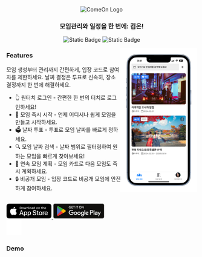 <div align="center">
<img src="https://github.com/Come-On-App/Come-On-Frontend/assets/57677452/8183b984-4559-4cc8-a880-df573d5336ee" alt="ComeOn Logo" width="300" height="300" />
  
### 모임관리와 일정을 한 번에: 컴온!
![Static Badge](https://img.shields.io/badge/Apple-black?logo=ios)
![Static Badge](https://img.shields.io/badge/Android-%20)
</div>

<div>
  <img align="right" width="40%" src="docs/static/img/example.png">
</div>

### Features

모임 생성부터 관리까지 간편하게, 입장 코드로 참여자를 제한하세요. 날짜 결정은 투표로 신속히, 장소 결정까지 한 번에 해결하세요.

* 👆 원터치 로그인 - 간편한 한 번의 터치로 로그인하세요!
* 🚀 모임 즉시 시작 - 언제 어디서나 쉽게 모임을 만들고 시작하세요.
* 🗳️ 날짜 투표 - 투표로 모임 날짜를 빠르게 정하세요.
* 🔍 모임 날짜 검색 - 날짜 범위로 필터링하여 원하는 모임을 빠르게 찾아보세요!
* 🔄 연속 모임 계획 - 모임 카드로 다음 모임도 즉시 계획하세요.
* 🔒 비공개 모임 - 입장 코드로 비공개 모임에 안전하게 참여하세요.

<br>

<div>
  <a href="https://apps.apple.com/app/shadowlens/id6471849004">
    <img height="40" src="docs/static/img/appstore.svg" />
  </a>
  <a href="https://play.google.com/store/apps/details?id=com.mrousavy.shadowlens">
    <img height="40" src="docs/static/img/googleplay.svg" />
  </a>
</div>

<img height="40" src="docs/static/img/empty.png" />



### Demo
